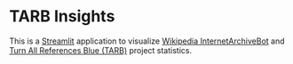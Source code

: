 # TARB Insights

This is a [Streamlit](https://streamlit.io/) application to visualize [Wikipedia InternetArchiveBot](https://meta.wikimedia.org/wiki/InternetArchiveBot/API#action=statistics) and [Turn All References Blue (TARB)](https://archive.org/details/mark-graham-presentation) project statistics.
